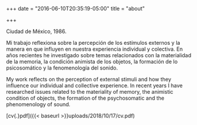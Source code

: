 +++
date = "2016-06-10T20:35:19-05:00"
title = "about"

+++
</br>

Ciudad de México, 1986.

Mi trabajo reflexiona sobre la percepción de los estímulos externos y la manera en que influyen en nuestra experiencia individual y colectiva. En años recientes he investigado sobre temas relacionados con la materialidad de la memoria, la condición animista de los objetos, la formación de lo psicosomático y la fenomenología del sonido.
<p class="english">My work reflects on the perception of external stimuli and how they influence our individual and collective experience. In recent years I have researched issues related to the materiality of memory, the animistic condition of objects, the formation of the psychosomatic and the phenomenology of sound.</p>

[cv{.}pdf]({{< baseurl >}}uploads/2018/10/17/cv.pdf)

<script type="text/javascript" language="javascript">for(coded="4kZyH4yk@UACh.Dio",key="Q7tSUgD4n9IheaoBLW6yFsvOrZRYMlHkmb3wipTCG5P10qKfujXxc8ANdJVz2E",shift=coded.length,link="",i=0;i<coded.length;i++)-1==key.indexOf(coded.charAt(i))?(ltr=coded.charAt(i),link+=ltr):(ltr=(key.indexOf(coded.charAt(i))-shift+key.length)%key.length,link+=key.charAt(ltr));document.write("<a href='mailto:"+link+"'>"+link+"</a>");</script>